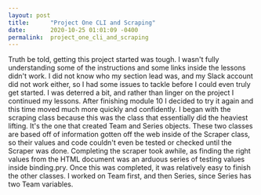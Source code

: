 ```yaml
---
layout: post
title:      "Project One CLI and Scraping"
date:       2020-10-25 01:01:09 -0400
permalink:  project_one_cli_and_scraping
---
```



Truth be told, getting this project started was tough. I wasn't fully understanding some of the instructions and some links inside the lessons didn't work. I did not know who my section lead was, and my Slack account did not work either, so I had some issues to tackle before I could even truly get started. I was deterred a bit, and rather than linger on the project I continued my lessons. After finishing module 10 I decided to try it again and this time moved much more quickly and confidently. I began with the scraping class because this was the class that essentially did the heaviest lifting. It's the one that created Team and Series objects. These two classes are based off of information gotten off the web inside of the Scraper class, so their values and code couldn't even be tested or checked until the Scraper was done. Completing the scraper took awhile, as finding the right values from the HTML document was an arduous series of testing values inside binding.pry. Once this was completed, it was relatively easy to finish the other classes. I worked on Team first, and then Series, since Series has two Team variables. 

